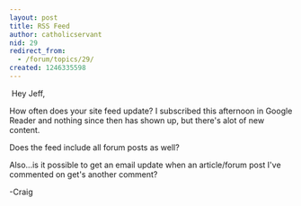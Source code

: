 ```yaml
---
layout: post
title: RSS Feed
author: catholicservant
nid: 29
redirect_from:
  - /forum/topics/29/
created: 1246335598
---
```

<p>&nbsp;Hey Jeff,</p>
<p>How often does your site feed update? I subscribed this afternoon in Google Reader and nothing since then has shown up, but there's alot of new content.</p>
<p>Does the feed include all forum posts as well?</p>
<p>Also...is it possible to get an email update when an article/forum post I've commented on get's another comment?</p>
<p>-Craig</p>
